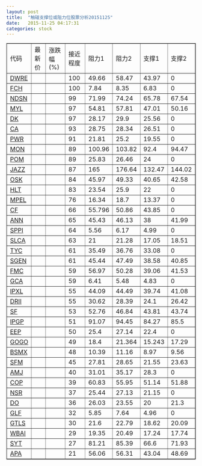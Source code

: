 ```yaml
---
layout: post
title:  "触碰支撑位或阻力位股票分析20151125"
date:   2015-11-25 04:17:31
categories: stock
---
```

<script type="text/javascript">
var stockList = []
stockList.push('gb_dwre');
stockList.push('gb_fch');
stockList.push('gb_ndsn');
stockList.push('gb_myl');
stockList.push('gb_dk');
stockList.push('gb_ca');
stockList.push('gb_pwr');
stockList.push('gb_mon');
stockList.push('gb_pom');
stockList.push('gb_jazz');
stockList.push('gb_osk');
stockList.push('gb_hlt');
stockList.push('gb_mpel');
stockList.push('gb_cf');
stockList.push('gb_ann');
stockList.push('gb_sppi');
stockList.push('gb_slca');
stockList.push('gb_tyc');
stockList.push('gb_sgen');
stockList.push('gb_fmc');
stockList.push('gb_gca');
stockList.push('gb_ipxl');
stockList.push('gb_drii');
stockList.push('gb_sf');
stockList.push('gb_ipgp');
stockList.push('gb_eep');
stockList.push('gb_gogo');
stockList.push('gb_bsmx');
stockList.push('gb_sfm');
stockList.push('gb_amj');
stockList.push('gb_cop');
stockList.push('gb_nsr');
stockList.push('gb_do');
stockList.push('gb_glf');
stockList.push('gb_gtls');
stockList.push('gb_wbai');
stockList.push('gb_syt');
stockList.push('gb_apa');
</script>
<table border="1">
 <tr>
 <td>代码</td>
 <td>最新价</td>
 <td>涨跌幅(%)</td>
 <td>接近程度</td>
 <td>阻力1</td>
 <td>阻力2</td>
 <td>支撑1</td>
 <td>支撑2</td>
</tr>
  <tr id="dwre" class="red">
  <td><a href="http://stock.finance.sina.com.cn/usstock/quotes/DWRE.html" target="_blank">DWRE</a></td><td></td><td></td><td>100</td><td>49.66</td><td>58.47</td><td>43.97</td><td>0</td></tr>
  <tr id="fch" class="red">
  <td><a href="http://stock.finance.sina.com.cn/usstock/quotes/FCH.html" target="_blank">FCH</a></td><td></td><td></td><td>100</td><td>7.84</td><td>8.35</td><td>6.83</td><td>0</td></tr>
  <tr id="ndsn" class="red">
  <td><a href="http://stock.finance.sina.com.cn/usstock/quotes/NDSN.html" target="_blank">NDSN</a></td><td></td><td></td><td>99</td><td>71.99</td><td>74.24</td><td>65.78</td><td>67.54</td></tr>
  <tr id="myl" class="green">
  <td><a href="http://stock.finance.sina.com.cn/usstock/quotes/MYL.html" target="_blank">MYL</a></td><td></td><td></td><td>97</td><td>54.81</td><td>57.81</td><td>47.01</td><td>50.16</td></tr>
  <tr id="dk" class="red">
  <td><a href="http://stock.finance.sina.com.cn/usstock/quotes/DK.html" target="_blank">DK</a></td><td></td><td></td><td>97</td><td>28.17</td><td>29.9</td><td>25.56</td><td>0</td></tr>
  <tr id="ca" class="red">
  <td><a href="http://stock.finance.sina.com.cn/usstock/quotes/CA.html" target="_blank">CA</a></td><td></td><td></td><td>93</td><td>28.75</td><td>28.34</td><td>26.51</td><td>0</td></tr>
  <tr id="pwr" class="red">
  <td><a href="http://stock.finance.sina.com.cn/usstock/quotes/PWR.html" target="_blank">PWR</a></td><td></td><td></td><td>91</td><td>21.81</td><td>25.2</td><td>19.55</td><td>0</td></tr>
  <tr id="mon" class="green">
  <td><a href="http://stock.finance.sina.com.cn/usstock/quotes/MON.html" target="_blank">MON</a></td><td></td><td></td><td>89</td><td>100.96</td><td>103.82</td><td>92.4</td><td>94.47</td></tr>
  <tr id="pom" class="red">
  <td><a href="http://stock.finance.sina.com.cn/usstock/quotes/POM.html" target="_blank">POM</a></td><td></td><td></td><td>89</td><td>25.83</td><td>26.46</td><td>24</td><td>0</td></tr>
  <tr id="jazz" class="green">
  <td><a href="http://stock.finance.sina.com.cn/usstock/quotes/JAZZ.html" target="_blank">JAZZ</a></td><td></td><td></td><td>87</td><td>165</td><td>176.64</td><td>132.47</td><td>144.02</td></tr>
  <tr id="osk" class="green">
  <td><a href="http://stock.finance.sina.com.cn/usstock/quotes/OSK.html" target="_blank">OSK</a></td><td></td><td></td><td>84</td><td>45.97</td><td>49.33</td><td>40.65</td><td>42.58</td></tr>
  <tr id="hlt" class="red">
  <td><a href="http://stock.finance.sina.com.cn/usstock/quotes/HLT.html" target="_blank">HLT</a></td><td></td><td></td><td>83</td><td>23.54</td><td>25.9</td><td>22</td><td>0</td></tr>
  <tr id="mpel" class="red">
  <td><a href="http://stock.finance.sina.com.cn/usstock/quotes/MPEL.html" target="_blank">MPEL</a></td><td></td><td></td><td>76</td><td>16.34</td><td>18.7</td><td>13.37</td><td>0</td></tr>
  <tr id="cf" class="green">
  <td><a href="http://stock.finance.sina.com.cn/usstock/quotes/CF.html" target="_blank">CF</a></td><td></td><td></td><td>66</td><td>55.796</td><td>50.86</td><td>43.85</td><td>0</td></tr>
  <tr id="ann" class="red">
  <td><a href="http://stock.finance.sina.com.cn/usstock/quotes/ANN.html" target="_blank">ANN</a></td><td></td><td></td><td>65</td><td>45.43</td><td>46.13</td><td>38</td><td>41.99</td></tr>
  <tr id="sppi" class="red">
  <td><a href="http://stock.finance.sina.com.cn/usstock/quotes/SPPI.html" target="_blank">SPPI</a></td><td></td><td></td><td>64</td><td>5.56</td><td>6.17</td><td>4.99</td><td>0</td></tr>
  <tr id="slca" class="red">
  <td><a href="http://stock.finance.sina.com.cn/usstock/quotes/SLCA.html" target="_blank">SLCA</a></td><td></td><td></td><td>63</td><td>21</td><td>21.28</td><td>17.05</td><td>18.51</td></tr>
  <tr id="tyc" class="red">
  <td><a href="http://stock.finance.sina.com.cn/usstock/quotes/TYC.html" target="_blank">TYC</a></td><td></td><td></td><td>61</td><td>35.49</td><td>36.76</td><td>33.08</td><td>0</td></tr>
  <tr id="sgen" class="green">
  <td><a href="http://stock.finance.sina.com.cn/usstock/quotes/SGEN.html" target="_blank">SGEN</a></td><td></td><td></td><td>61</td><td>45.44</td><td>47.49</td><td>38.58</td><td>40.85</td></tr>
  <tr id="fmc" class="green">
  <td><a href="http://stock.finance.sina.com.cn/usstock/quotes/FMC.html" target="_blank">FMC</a></td><td></td><td></td><td>59</td><td>56.97</td><td>50.28</td><td>39.06</td><td>41.53</td></tr>
  <tr id="gca" class="green">
  <td><a href="http://stock.finance.sina.com.cn/usstock/quotes/GCA.html" target="_blank">GCA</a></td><td></td><td></td><td>59</td><td>6.41</td><td>5.48</td><td>4.83</td><td>0</td></tr>
  <tr id="ipxl" class="red">
  <td><a href="http://stock.finance.sina.com.cn/usstock/quotes/IPXL.html" target="_blank">IPXL</a></td><td></td><td></td><td>55</td><td>44.09</td><td>44.49</td><td>39.74</td><td>41.08</td></tr>
  <tr id="drii" class="green">
  <td><a href="http://stock.finance.sina.com.cn/usstock/quotes/DRII.html" target="_blank">DRII</a></td><td></td><td></td><td>55</td><td>30.62</td><td>28.39</td><td>24.1</td><td>26.42</td></tr>
  <tr id="sf" class="green">
  <td><a href="http://stock.finance.sina.com.cn/usstock/quotes/SF.html" target="_blank">SF</a></td><td></td><td></td><td>53</td><td>52.76</td><td>46.84</td><td>43.81</td><td>43.74</td></tr>
  <tr id="ipgp" class="red">
  <td><a href="http://stock.finance.sina.com.cn/usstock/quotes/IPGP.html" target="_blank">IPGP</a></td><td></td><td></td><td>51</td><td>91.07</td><td>94.45</td><td>84.27</td><td>85.5</td></tr>
  <tr id="eep" class="red">
  <td><a href="http://stock.finance.sina.com.cn/usstock/quotes/EEP.html" target="_blank">EEP</a></td><td></td><td></td><td>50</td><td>25.4</td><td>27.14</td><td>22.4</td><td>0</td></tr>
  <tr id="gogo" class="green">
  <td><a href="http://stock.finance.sina.com.cn/usstock/quotes/GOGO.html" target="_blank">GOGO</a></td><td></td><td></td><td>49</td><td>18.4</td><td>21.364</td><td>15.243</td><td>17.29</td></tr>
  <tr id="bsmx" class="green">
  <td><a href="http://stock.finance.sina.com.cn/usstock/quotes/BSMX.html" target="_blank">BSMX</a></td><td></td><td></td><td>48</td><td>10.39</td><td>11.16</td><td>8.97</td><td>9.56</td></tr>
  <tr id="sfm" class="green">
  <td><a href="http://stock.finance.sina.com.cn/usstock/quotes/SFM.html" target="_blank">SFM</a></td><td></td><td></td><td>45</td><td>27.81</td><td>28.65</td><td>21.55</td><td>23.63</td></tr>
  <tr id="amj" class="red">
  <td><a href="http://stock.finance.sina.com.cn/usstock/quotes/AMJ.html" target="_blank">AMJ</a></td><td></td><td></td><td>40</td><td>31.01</td><td>35.17</td><td>28.3</td><td>0</td></tr>
  <tr id="cop" class="red">
  <td><a href="http://stock.finance.sina.com.cn/usstock/quotes/COP.html" target="_blank">COP</a></td><td></td><td></td><td>39</td><td>60.83</td><td>55.95</td><td>51.14</td><td>51.88</td></tr>
  <tr id="nsr" class="red">
  <td><a href="http://stock.finance.sina.com.cn/usstock/quotes/NSR.html" target="_blank">NSR</a></td><td></td><td></td><td>37</td><td>25.44</td><td>27.13</td><td>21.15</td><td>0</td></tr>
  <tr id="do" class="red">
  <td><a href="http://stock.finance.sina.com.cn/usstock/quotes/DO.html" target="_blank">DO</a></td><td></td><td></td><td>36</td><td>26.03</td><td>23.55</td><td>20</td><td>21.3</td></tr>
  <tr id="glf" class="red">
  <td><a href="http://stock.finance.sina.com.cn/usstock/quotes/GLF.html" target="_blank">GLF</a></td><td></td><td></td><td>32</td><td>5.85</td><td>7.64</td><td>4.96</td><td>0</td></tr>
  <tr id="gtls" class="green">
  <td><a href="http://stock.finance.sina.com.cn/usstock/quotes/GTLS.html" target="_blank">GTLS</a></td><td></td><td></td><td>30</td><td>21.6</td><td>22.79</td><td>18.62</td><td>20.09</td></tr>
  <tr id="wbai" class="red">
  <td><a href="http://stock.finance.sina.com.cn/usstock/quotes/WBAI.html" target="_blank">WBAI</a></td><td></td><td></td><td>29</td><td>19.35</td><td>20.49</td><td>17.24</td><td>17.74</td></tr>
  <tr id="syt" class="green">
  <td><a href="http://stock.finance.sina.com.cn/usstock/quotes/SYT.html" target="_blank">SYT</a></td><td></td><td></td><td>27</td><td>81.21</td><td>85.39</td><td>66.6</td><td>71.93</td></tr>
  <tr id="apa" class="green">
  <td><a href="http://stock.finance.sina.com.cn/usstock/quotes/APA.html" target="_blank">APA</a></td><td></td><td></td><td>21</td><td>56.06</td><td>56.31</td><td>43.04</td><td>48.69</td></tr>
</table>

